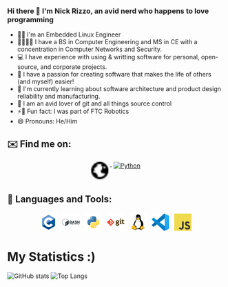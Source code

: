 ### Hi there 👋 I'm Nick Rizzo, an avid nerd who happens to love programming

<!--
**NRizzoInc/NRizzoInc** is a ✨ _special_ ✨ repository because its `README.md` (this file) appears on your GitHub profile.

Here are some ideas to get you started:

- 🔭 I’m currently working on ...
- 🌱 I’m currently learning ...
- 👯 I’m looking to collaborate on ...
- 🤔 I’m looking for help with ...
- 💬 Ask me about ...
- 📫 How to reach me: ...
- 😄 Pronouns: ...
- ⚡ Fun fact: ...
-->

* 🧑‍🔬 I'm an Embedded Linux Engineer
* 👨🏻‍🎓📜 I have a BS in Computer Engineering and MS in CE with a concentration in Computer Networks and Security.
* 💻 I have experience with using & writting software for personal, open-source, and corporate projects.
* 🔭 I have a passion for creating software that makes the life of others (and myself) easier!
* 🌱 I'm currently learning about software architecture and product design reliability and manufacturing.
* :brain: I am an avid lover of git and all things source control
* ⚡:robot: Fun fact: I was part of FTC Robotics
* 😄 Pronouns: He/Him

## ✉️ Find me on:

<p align="center">
 <a href="https://github.com/NRizzoInc" target="_blank" rel="noopener noreferrer"> <img src="https://raw.githubusercontent.com/iconic/open-iconic/master/svg/globe.svg" alt="Python" height="40" style="vertical-align:top; margin:4px; background-color:white"> </a>
 <a href="https://www.linkedin.com/in/nick-rizzo/" target="_blank" rel="noopener noreferrer"> <img src="https://cdn.jsdelivr.net/npm/simple-icons@v3/icons/linkedin.svg" alt="Python" height="40" style="vertical-align:top; margin:4px; background-color:white"></a>
</p>

## 🧰 Languages and Tools:

<p align="center">
<img src="https://raw.githubusercontent.com/github/explore/80688e429a7d4ef2fca1e82350fe8e3517d3494d/topics/c/c.png" alt="C" height="40" style="vertical-align:top; margin:4px; background-color:white">
<img src="https://raw.githubusercontent.com/github/explore/80688e429a7d4ef2fca1e82350fe8e3517d3494d/topics/bash/bash.png" alt="Bash" height="40" style="vertical-align:top; margin:4px; background-color:white">
<img src="https://raw.githubusercontent.com/github/explore/80688e429a7d4ef2fca1e82350fe8e3517d3494d/topics/python/python.png" alt="Python" height="40" style="vertical-align:top; margin:4px; background-color:white">
<img src="https://raw.githubusercontent.com/github/explore/80688e429a7d4ef2fca1e82350fe8e3517d3494d/topics/git/git.png" alt="C" height="40" style="vertical-align:top; margin:4px; background-color:white">
<img src="https://raw.githubusercontent.com/github/explore/80688e429a7d4ef2fca1e82350fe8e3517d3494d/topics/linux/linux.png" alt="Linux" height="40" style="vertical-align:top; margin:4px; background-color:white">
<img src="https://raw.githubusercontent.com/github/explore/80688e429a7d4ef2fca1e82350fe8e3517d3494d/topics/visual-studio-code/visual-studio-code.png" alt="VS Code" height="40" style="vertical-align:top; margin:4px; background-color:white">
<img src="https://raw.githubusercontent.com/github/explore/80688e429a7d4ef2fca1e82350fe8e3517d3494d/topics/javascript/javascript.png" alt="Javascript" height="40" style="vertical-align:top; margin:4px; background-color:white">
</p>

# My Statistics :)

![GitHub stats](https://github-readme-stats.vercel.app/api?username=NRizzoInc&show_icons=true&theme=tokyonight)
![Top Langs](https://github-readme-stats.vercel.app/api/top-langs/?username=NRizzoInc&theme=tokyonight&hide=HTML)
